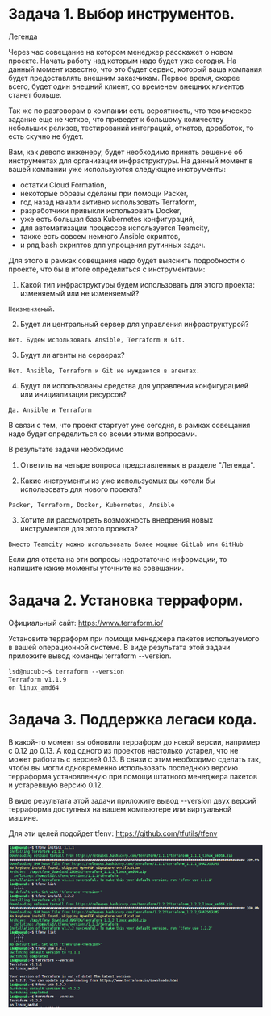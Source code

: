 #  Задача 1. Выбор инструментов.

Легенда

Через час совещание на котором менеджер расскажет о новом проекте. Начать работу над которым надо будет уже сегодня. На данный момент известно, что это будет сервис, который ваша компания будет предоставлять внешним заказчикам. Первое время, скорее всего, будет один внешний клиент, со временем внешних клиентов станет больше.

Так же по разговорам в компании есть вероятность, что техническое задание еще не четкое, что приведет к большому количеству небольших релизов, тестирований интеграций, откатов, доработок, то есть скучно не будет.

Вам, как девопс инженеру, будет необходимо принять решение об инструментах для организации инфраструктуры. На данный момент в вашей компании уже используются следующие инструменты:

- остатки Сloud Formation,
- некоторые образы сделаны при помощи Packer,
- год назад начали активно использовать Terraform,
- разработчики привыкли использовать Docker,
- уже есть большая база Kubernetes конфигураций,
- для автоматизации процессов используется Teamcity,
- также есть совсем немного Ansible скриптов,
- и ряд bash скриптов для упрощения рутинных задач.

Для этого в рамках совещания надо будет выяснить подробности о проекте, что бы в итоге определиться с инструментами:

1. Какой тип инфраструктуры будем использовать для этого проекта: изменяемый или не изменяемый?

```
Неизменяемый.
```

2. Будет ли центральный сервер для управления инфраструктурой?

```
Нет. Будем использовать Ansible, Terraform и Git.
```

3. Будут ли агенты на серверах?

```
Нет. Ansible, Terraform и Git не нуждаются в агентах.
```

4. Будут ли использованы средства для управления конфигурацией или инициализации ресурсов?

```
Да. Ansible и Terraform
```

В связи с тем, что проект стартует уже сегодня, в рамках совещания надо будет определиться со всеми этими вопросами.

В результате задачи необходимо

1. Ответить на четыре вопроса представленных в разделе "Легенда".

2. Какие инструменты из уже используемых вы хотели бы использовать для нового проекта?

```
Packer, Terraform, Docker, Kubernetes, Ansible
```

3. Хотите ли рассмотреть возможность внедрения новых инструментов для этого проекта?

```
Вместо Teamcity можно использовать более мощные GitLab или GitHub
```

Если для ответа на эти вопросы недостаточно информации, то напишите какие моменты уточните на совещании.

#  Задача 2. Установка терраформ.

Официальный сайт: https://www.terraform.io/

Установите терраформ при помощи менеджера пакетов используемого в вашей операционной системе. В виде результата этой задачи приложите вывод команды terraform --version.

```
lsd@nucub:~$ terraform --version
Terraform v1.1.9
on linux_amd64
```

#  Задача 3. Поддержка легаси кода.

В какой-то момент вы обновили терраформ до новой версии, например с 0.12 до 0.13. А код одного из проектов настолько устарел, что не может работать с версией 0.13. В связи с этим необходимо сделать так, чтобы вы могли одновременно использовать последнюю версию терраформа установленную при помощи штатного менеджера пакетов и устаревшую версию 0.12.

В виде результата этой задачи приложите вывод --version двух версий терраформа доступных на вашем компьютере или виртуальной машине.

Для эти целей подойдет tfenv: https://github.com/tfutils/tfenv

<p align="left">
  <img src="./pic/7.1_terraform.png">
</p>